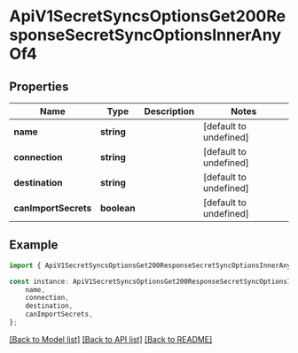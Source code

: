 # ApiV1SecretSyncsOptionsGet200ResponseSecretSyncOptionsInnerAnyOf4


## Properties

Name | Type | Description | Notes
------------ | ------------- | ------------- | -------------
**name** | **string** |  | [default to undefined]
**connection** | **string** |  | [default to undefined]
**destination** | **string** |  | [default to undefined]
**canImportSecrets** | **boolean** |  | [default to undefined]

## Example

```typescript
import { ApiV1SecretSyncsOptionsGet200ResponseSecretSyncOptionsInnerAnyOf4 } from './api';

const instance: ApiV1SecretSyncsOptionsGet200ResponseSecretSyncOptionsInnerAnyOf4 = {
    name,
    connection,
    destination,
    canImportSecrets,
};
```

[[Back to Model list]](../README.md#documentation-for-models) [[Back to API list]](../README.md#documentation-for-api-endpoints) [[Back to README]](../README.md)
